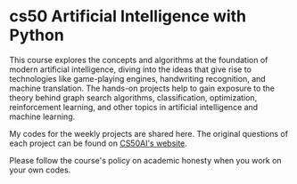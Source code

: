 # cs50 Artificial Intelligence with Python

This course explores the concepts and algorithms at the foundation of modern artificial intelligence, diving into the ideas that give rise to technologies like game-playing engines, handwriting recognition, and machine translation. The hands-on projects help to gain exposure to the theory behind graph search algorithms, classification, optimization, reinforcement learning, and other topics in artificial intelligence and machine learning. 

My codes for the weekly projects are shared here. The original questions of each project can be found on <a href="https://cs50.harvard.edu/ai/2020/" target="_blank">CS50AI's website</a>.

Please follow the course's policy on academic honesty when you work on your own codes.

